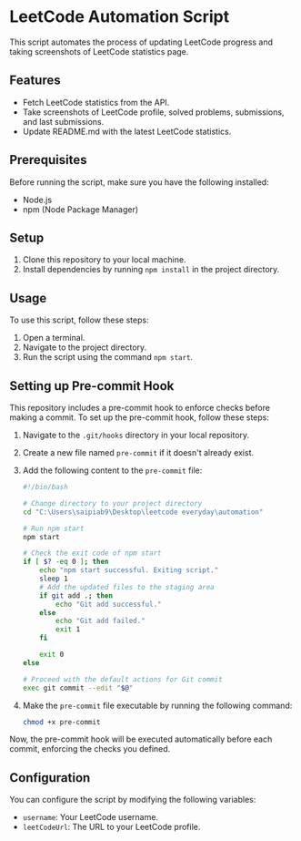 # LeetCode Automation Script

This script automates the process of updating LeetCode progress and taking screenshots of LeetCode statistics page.

## Features

-   Fetch LeetCode statistics from the API.
-   Take screenshots of LeetCode profile, solved problems, submissions, and last submissions.
-   Update README.md with the latest LeetCode statistics.

## Prerequisites

Before running the script, make sure you have the following installed:

-   Node.js
-   npm (Node Package Manager)

## Setup

1. Clone this repository to your local machine.
2. Install dependencies by running `npm install` in the project directory.

## Usage

To use this script, follow these steps:

1. Open a terminal.
2. Navigate to the project directory.
3. Run the script using the command `npm start`.

## Setting up Pre-commit Hook

This repository includes a pre-commit hook to enforce checks before making a commit. To set up the pre-commit hook, follow these steps:

1. Navigate to the `.git/hooks` directory in your local repository.

2. Create a new file named `pre-commit` if it doesn't already exist.

3. Add the following content to the `pre-commit` file:

    ```bash
    #!/bin/bash

    # Change directory to your project directory
    cd "C:\Users\saipiab9\Desktop\leetcode everyday\automation"

    # Run npm start
    npm start

    # Check the exit code of npm start
    if [ $? -eq 0 ]; then
        echo "npm start successful. Exiting script."
        sleep 1
        # Add the updated files to the staging area
        if git add .; then
            echo "Git add successful."
        else
            echo "Git add failed."
            exit 1
        fi

        exit 0
    else

    # Proceed with the default actions for Git commit
    exec git commit --edit "$@"
    ```

4. Make the `pre-commit` file executable by running the following command:

    ```bash
    chmod +x pre-commit
    ```

Now, the pre-commit hook will be executed automatically before each commit, enforcing the checks you defined.

## Configuration

You can configure the script by modifying the following variables:

-   `username`: Your LeetCode username.
-   `leetCodeUrl`: The URL to your LeetCode profile.
